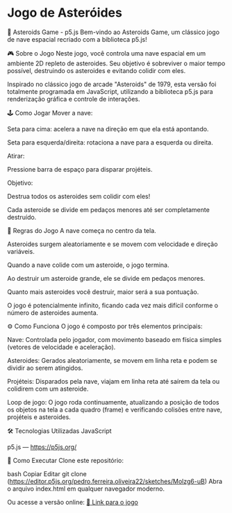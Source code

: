 # Jogo de Asteróides
🚀 Asteroids Game - p5.js
Bem-vindo ao Asteroids Game, um clássico jogo de nave espacial recriado com a biblioteca p5.js!

🎮 Sobre o Jogo
Neste jogo, você controla uma nave espacial em um ambiente 2D repleto de asteroides. Seu objetivo é sobreviver o maior tempo possível, destruindo os asteroides e evitando colidir com eles.

Inspirado no clássico jogo de arcade "Asteroids" de 1979, esta versão foi totalmente programada em JavaScript, utilizando a biblioteca p5.js para renderização gráfica e controle de interações.

🕹️ Como Jogar
Mover a nave:

Seta para cima: acelera a nave na direção em que ela está apontando.

Seta para esquerda/direita: rotaciona a nave para a esquerda ou direita.

Atirar:

Pressione barra de espaço para disparar projéteis.

Objetivo:

Destrua todos os asteroides sem colidir com eles!

Cada asteroide se divide em pedaços menores até ser completamente destruído.

📜 Regras do Jogo
A nave começa no centro da tela.

Asteroides surgem aleatoriamente e se movem com velocidade e direção variáveis.

Quando a nave colide com um asteroide, o jogo termina.

Ao destruir um asteroide grande, ele se divide em pedaços menores.

Quanto mais asteroides você destruir, maior será a sua pontuação.

O jogo é potencialmente infinito, ficando cada vez mais difícil conforme o número de asteroides aumenta.

⚙️ Como Funciona
O jogo é composto por três elementos principais:

Nave:
Controlada pelo jogador, com movimento baseado em física simples (vetores de velocidade e aceleração).

Asteroides:
Gerados aleatoriamente, se movem em linha reta e podem se dividir ao serem atingidos.

Projéteis:
Disparados pela nave, viajam em linha reta até saírem da tela ou colidirem com um asteroide.

Loop de jogo:
O jogo roda continuamente, atualizando a posição de todos os objetos na tela a cada quadro (frame) e verificando colisões entre nave, projéteis e asteroides.

🛠️ Tecnologias Utilizadas
JavaScript

p5.js — https://p5js.org/

🚀 Como Executar
Clone este repositório:

bash
Copiar
Editar
git clone (https://editor.p5js.org/pedro.ferreira.oliveira22/sketches/Molzg6-uB)
Abra o arquivo index.html em qualquer navegador moderno.

Ou acesse a versão online:
[🔗 Link para o jogo](https://seulink.com/)

